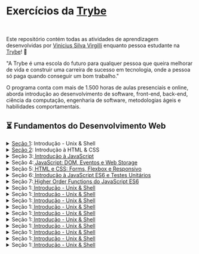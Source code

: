 # Exercícios da [Trybe](https://www.betrybe.com/)
<br>

Este repositório contém todas as atividades de aprendizagem desenvolvidas por [Vinicius Silva Virgilli](https://www.linkedin.com/in/vinicius-silva-virgilli/) enquanto pessoa estudante na [Trybe](https://www.betrybe.com/)! :rocket:

"A Trybe é uma escola do futuro para qualquer pessoa que queira melhorar de vida e construir uma carreira de sucesso em tecnologia, onde a pessoa só paga quando conseguir um bom trabalho."

O programa conta com mais de 1.500 horas de aulas presenciais e online, aborda introdução ao desenvolvimento de software, front-end, back-end, ciência da computação, engenharia de software, metodologias ágeis e habilidades comportamentais.

## :hourglass_flowing_sand: Fundamentos do Desenvolvimento Web



<details>
  <summary><a href="https://github.com/vinicius-virgilli/trybe-exercicios/tree/main/1%20-%20Fundamentos/1%20-%20Unix%2C%20Shell%20e%20Git">Seção 1</a>: Introdução - Unix & Shell</summary>

- [X] 1.1 - Unix e shell
- [X] 1.2 - Git e Github, entendendo comandos
- [X] 1.3 - Git e Github
</details>

<details>
  <summary><a href="https://github.com/vinicius-virgilli/trybe-exercicios/tree/main/1%20-%20Fundamentos/2%20-%20Introdu%C3%A7%C3%A3o%20%C3%A0%20HTML%20%26%20CSS">Seção 2</a>: Introdução à HTML & CSS</summary>

- [x] 2.1 - HTML & CSS - Estruturas de página
- [x] 2.2 - HTML & CSS - Primeiros passos em CSS
- [X] 2.3 - HTML & CSS - Seletores e posicionamento
- [X] 2.4 - HTML Semântico
- [X] 2.5 - Projeto - Lessons Learned
</details>

<details>
  <summary>Seção 3:<a href="https://github.com/vinicius-virgilli/trybe-exercicios/tree/main/1%20-%20Fundamentos/3%20-%20Introdu%C3%A7%C3%A3o%20%C3%A0%20JavaScript"> Introdução à JavaScript</a></summary>

- [X] 3.1 - Primeiros passos
- [X] 3.2 - Array e loop For
- [X] 3.3 - Lógica de Programação e Algoritmos
- [X] 3.4 - Objetos e funções
- [X] 3.5 - ES6 - let, const, arrow functions e template literals
- [X] 3.6 - Projeto - Playground Functions
</details>

<details>
  <summary>Seção 4:<a href="https://github.com/vinicius-virgilli/trybe-exercicios/tree/main/1%20-%20Fundamentos/4%20-%20JavaScript:%20DOM%2C%20Eventos%20e%20Web%20Storage"> JavaScript: DOM, Eventos e Web Storage</a></summary>

- [X] 4.1 - JDOM e seletores
- [X] 4.2 - Trabalhando com elementos
- [X] 4.3 - Eventos
- [X] 4.4 - Web Storage
- [X] 4.6 - Projeto - Arte com Pixels
- [x] 4.7 - Projetos Bônus
</details>

<details>
  <summary>Seção 5:<a href="https://github.com/vinicius-virgilli/trybe-exercicios/tree/main/1%20-%20Fundamentos/5%20-%20HTML%20e%20CSS:%20Forms%2C%20Flexbox%20e%20Responsivo"> HTML e CSS: Forms, Flexbox e Responsivo</a></summary>

- [X] 5.1 - HTML & CSS - Forms
- [X] 5.2 - Bibliotecas JavaScript e Frameworks CSS
- [x] 5.3 - CSS Flexbox - Parte 1
- [X] 5.4 - CSS Flexbox - Parte 2
- [X] 5.5 - CSS Responsivo - Mobile First
- [X] 5.6 - Projeto - Trybewarts
</details>

<details>
  <summary>Seção 6:<a href="https://github.com/vinicius-virgilli/trybe-exercicios/tree/main/1%20-%20Fundamentos/6%20-%20Introdu%C3%A7%C3%A3o%20%C3%A0%20JavaScript%20ES6%20e%20Testes%20Unit%C3%A1rios"> Introdução à JavaScript ES6 e Testes Unitários</a></summary>

- [X] 6.1 - Fluxo de exceções e manipulação de objetos
- [X] 6.2 - Primeiros passos em Jest
- [X] 6.3 - Matchers e cobertura de código
- [X] 6.4 - Projeto - JavaScript Testes Unitários
</details>

<details>
  <summary>Seção 7:<a href="https://github.com/vinicius-virgilli/trybe-exercicios/tree/main/1%20-%20Fundamentos/7%20-%20Higher%20Order%20Functions%20do%20JavaScript%20ES6"> Higher Order Functions do JavaScript ES6</a></summary>

- [ ] 7.1 - Introdução a Higher Order Functions
- [ ] 7.2 - Higher Order Functions - sort e map
- [ ] 7.3 - Higher Order Functions - filter e reduce
- [ ] 7.4 - JavaScript ES6 - spread operator, rest parameters e object destructuring
- [ ] 7.5 - JavaScript ES6 - Array destructuring, Default destructuring, Object property shorthand, e default parameters
- [ ] 7.6 - Projeto - Zoo functions
</details>

<details>
  <summary>Seção 1:<a href="https://github.com/vinicius-virgilli/trybe-exercicios/tree/main/1%20-%20Fundamentos/1%20-%20Unix%2C%20Shell%20e%20Git"> Introdução - Unix & Shell</a></summary>

- [X] 1.1 - Unix e shell
- [X] 1.2 - Git e Github, entendendo comandos
- [X] 1.3 - Git e Github
</details>

<details>
  <summary>Seção 1:<a href="https://github.com/vinicius-virgilli/trybe-exercicios/tree/main/1%20-%20Fundamentos/1%20-%20Unix%2C%20Shell%20e%20Git"> Introdução - Unix & Shell</a></summary>

- [X] 1.1 - Unix e shell
- [X] 1.2 - Git e Github, entendendo comandos
- [X] 1.3 - Git e Github
</details>

<details>
  <summary>Seção 1:<a href="https://github.com/vinicius-virgilli/trybe-exercicios/tree/main/1%20-%20Fundamentos/1%20-%20Unix%2C%20Shell%20e%20Git"> Introdução - Unix & Shell</a></summary>

- [X] 1.1 - Unix e shell
- [X] 1.2 - Git e Github, entendendo comandos
- [X] 1.3 - Git e Github
</details>

<details>
  <summary>Seção 1:<a href="https://github.com/vinicius-virgilli/trybe-exercicios/tree/main/1%20-%20Fundamentos/1%20-%20Unix%2C%20Shell%20e%20Git"> Introdução - Unix & Shell</a></summary>

- [X] 1.1 - Unix e shell
- [X] 1.2 - Git e Github, entendendo comandos
- [X] 1.3 - Git e Github
</details>

<details>
  <summary>Seção 1:<a href="https://github.com/vinicius-virgilli/trybe-exercicios/tree/main/1%20-%20Fundamentos/1%20-%20Unix%2C%20Shell%20e%20Git"> Introdução - Unix & Shell</a></summary>

- [X] 1.1 - Unix e shell
- [X] 1.2 - Git e Github, entendendo comandos
- [X] 1.3 - Git e Github
</details>

<details>
  <summary>Seção 1:<a href="https://github.com/vinicius-virgilli/trybe-exercicios/tree/main/1%20-%20Fundamentos/1%20-%20Unix%2C%20Shell%20e%20Git"> Introdução - Unix & Shell</a></summary>

- [X] 1.1 - Unix e shell
- [X] 1.2 - Git e Github, entendendo comandos
- [X] 1.3 - Git e Github
</details>

<details>
  <summary>Seção 1:<a href="https://github.com/vinicius-virgilli/trybe-exercicios/tree/main/1%20-%20Fundamentos/1%20-%20Unix%2C%20Shell%20e%20Git"> Introdução - Unix & Shell</a></summary>

- [X] 1.1 - Unix e shell
- [X] 1.2 - Git e Github, entendendo comandos
- [X] 1.3 - Git e Github
</details>

<details>
  <summary>Seção 1:<a href="https://github.com/vinicius-virgilli/trybe-exercicios/tree/main/1%20-%20Fundamentos/1%20-%20Unix%2C%20Shell%20e%20Git"> Introdução - Unix & Shell</a></summary>

- [X] 1.1 - Unix e shell
- [X] 1.2 - Git e Github, entendendo comandos
- [X] 1.3 - Git e Github
</details>

<details>
  <summary>Seção 1:<a href="https://github.com/vinicius-virgilli/trybe-exercicios/tree/main/1%20-%20Fundamentos/1%20-%20Unix%2C%20Shell%20e%20Git"> Introdução - Unix & Shell</a></summary>

- [X] 1.1 - Unix e shell
- [X] 1.2 - Git e Github, entendendo comandos
- [X] 1.3 - Git e Github
</details>

<details>
  <summary>Seção 1:<a href="https://github.com/vinicius-virgilli/trybe-exercicios/tree/main/1%20-%20Fundamentos/1%20-%20Unix%2C%20Shell%20e%20Git"> Introdução - Unix & Shell</a></summary>

- [X] 1.1 - Unix e shell
- [X] 1.2 - Git e Github, entendendo comandos
- [X] 1.3 - Git e Github
</details>



